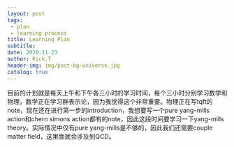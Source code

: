 ```yaml
---
layout: post
tags: 
 - plan
 - learning process
title: Learning Plan
subtitle: 
date: 2020.11.23
author: Rick.T
header-img: img/post-bg-universe.jpg
catalog: true
---
```


目前的计划就是每天上午和下午各三小时的学习时间，每个三小时分别学习数学和物理，数学正在学习群表示论，因为我觉得这个非常重要。物理正在写tqft的note，现在还在进行第一步的introduction，我想要写一个pure yang-mills action和chern simons action都有的note，因此这段时间要学习一下yang-mills theory。实际情况中仅有pure yang-mills是不够的，因此我们还需要couple matter field，这里面就会涉及到QCD。


